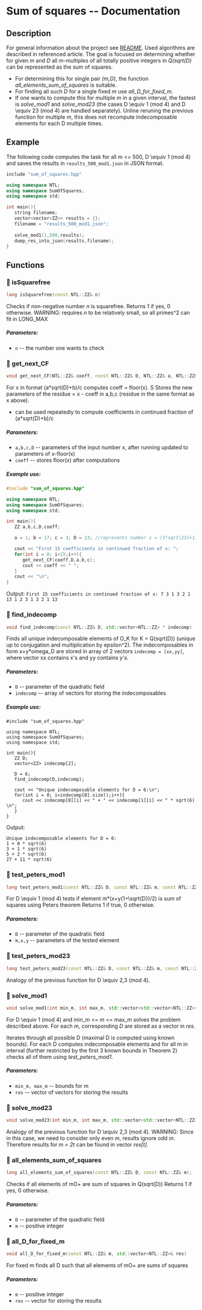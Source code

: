 # Sum of squares -- Documentation
<a name="line-4"></a>
## Description
For general information about the project see [README](README.md). Used algorithms are described in referenced article.
The goal is focused on determining whether for given _m_ and _D_ all _m_-multiples of all totally positive integers in _Q(sqrt(D)_ can be represented as the sum of squares.

- For determining this for single pair _(m,D)_, the function _all_elements_sum_of_squares_ is suitable.
 - For finding all such _D_ for a single fixed _m_ use _all_D_for_fixed_m_. 
 - If one wants to compute this for multiple _m_ in a given interval, the fastest is _solve_mod1_ and _solve_mod23_ (the cases D \equiv 1 (mod 4) and D \equiv 23 (mod 4) are handled separately). Unline reruning the previous function for multiple _m_, this does not recompute indecomposable elements for each D multiple times.


## Example
The following code computes the task for all m <= 500, D \equiv 1 (mod 4) and saves the results in `results_500_mod1.json` in JSON format.

```cpp
include "sum_of_squares.hpp"

using namespace NTL;
using namespace SumOfSquares;
using namespace std;

int main(){
   string filename;
   vector<vector<ZZ>> results = {};
   filename = "results_500_mod1.json";
   
   solve_mod1(1,500,results);
   dump_res_into_json(results,filename);
}
```


## Functions
<a name="line-76"></a>
### 🔷 isSquarefree

```cpp
long isSquarefree(const NTL::ZZ& n)
```

Checks if non-negative number _n_ is squarefree. 
Returns 1 if yes, 0 otherwise.
WARNING: requires _n_ to be relatively small, so all primes^2 can fit in LONG_MAX

##### Parameters:

- `n` -- the number one wants to check

### 🔷 get_next_CF

```cpp
void get_next_CF(NTL::ZZ& coeff, const NTL::ZZ& D, NTL::ZZ& a, NTL::ZZ& b, NTL::ZZ& c)
```
For x  in format (a*sqrt(D)+b)/c computes coeff = floor(x). S
Stores the new parameters of the residue = x - coeff in a,b,c (residue in the same format as x above).

- can be used repeatedly to compute coefficients in continued fraction of (a*sqrt(D)+b)/c


##### Parameters:

- `a,b,c,D` -- parameters of the input number x, after running updated to parameters of x-floor(x)
- `coeff` -- stores floor(x) after computations

##### Example use:

```cpp
#include "sum_of_squares.hpp"

using namespace NTL;
using namespace SumOfSquares;
using namespace std;

int main(){
   ZZ a,b,c,D,coeff;

   a = 1; b = 17; c = 3; D = 23; //represents number x = (1*sqrt(23)+17)/3

   cout << "First 15 coefficients in continued fraction of x: ";
   for(int i = 0; i<15;i++){
      get_next_CF(coeff,D,a,b,c);
      cout << coeff << " ";
   }
   cout << "\n";
}
```
Output: ` First 15 coefficients in continued fraction of x: 7 3 1 3 2 1 13 1 2 3 1 3 2 1 13 `


###  🔷 find_indecomp

```cpp
void find_indecomp(const NTL::ZZ& D, std::vector<NTL::ZZ> * indecomp)
```

Finds all unique indecomposable elements of O_K for K = Q(sqrt(D)) (unique up to conjugation and multiplication by epsilon^2).
The indecomposables in form x+y*omega_D are stored in array of 2 vectors `indecomp = [xx,yy]`, where vector xx contains x's and yy contains y's.

##### Parameters:

- `D` -- parameter of the quadratic field
- `indecomp` -- array of vectors for storing the indecomposables


##### Example use:

```
#include "sum_of_squares.hpp"

using namespace NTL;
using namespace SumOfSquares;
using namespace std;

int main(){
   ZZ D;
   vector<ZZ> indecomp[2];

   D = 6;
   find_indecomp(D,indecomp);

   cout << "Unique indecomposable elements for D = 6:\n";
   for(int i = 0; i<indecomp[0].size();i++){
      cout << indecomp[0][i] << " + " << indecomp[1][i] << " * sqrt(6) \n";
   }
}
```
Output:
```
Unique indecomposable elements for D = 6:
1 + 0 * sqrt(6) 
3 + 1 * sqrt(6) 
5 + 2 * sqrt(6) 
27 + 11 * sqrt(6) 
```

###  🔷 test_peters_mod1

```cpp
long test_peters_mod1(const NTL::ZZ& D, const NTL::ZZ& m, const NTL::ZZ& x, const NTL::ZZ& y)
```

For D \equiv 1 (mod 4) tests if element m*(x+y(1+\sqrt{D})/2) is sum of squares using Peters theorem
Returns 1 if true, 0 otherwise.

##### Parameters:

- `D` -- parameter of the quadratic field
- `m,x,y` -- parameters of the tested element

###  🔷 test_peters_mod23

```cpp
long test_peters_mod23(const NTL::ZZ& D, const NTL::ZZ& m, const NTL::ZZ& x, const NTL::ZZ& y)
```

Analogy of the previous function for D \equiv 2,3 (mod 4).

###  🔷 solve_mod1

```cpp
void solve_mod1(int min_m, int max_m, std::vector<std::vector<NTL::ZZ>> &res)
```

For D \equiv 1 (mod 4) and  min_m <= m <= max_m solves the problem described above. For each _m_, corresponding _D_ are stored as a vector in _res_.

Iterates through all possible D (maximal D is computed using known bounds). For each D computes indecomposable elements and for all m in interval (further restricted by the first 3 known bounds in Theorem 2) checks all of them using _test_peters_mod1_.

##### Parameters:

- `min_m, max_m` -- bounds for m
- `res` -- vector of vectors for storing the results

###  🔷 solve_mod23

```cpp
void solve_mod23(int min_m, int max_m, std::vector<std::vector<NTL::ZZ>> &res)
```
Analogy of the previous function for D \equiv 2,3 (mod 4).
WARNING: Since in this case, we need to consider only even _m_, results ignore odd _m_. Therefore results for _m = 2t_ can be found in vector _res[t]_.

###  🔷 all_elements_sum_of_squares

```cpp
long all_elements_sum_of_squares(const NTL::ZZ& D, const NTL::ZZ& m);
```
Checks if all elements of mO+ are sum of squares in Q(sqrt(D))
Returns 1 if yes, 0 otherwise.
##### Parameters:

- `D` -- parameter of the quadratic field
- `m` -- positive integer

###  🔷 all_D_for_fixed_m

```cpp
void all_D_for_fixed_m(const NTL::ZZ& m, std::vector<NTL::ZZ>& res)
```
For fixed m finds all D such that all elements of mO+ are sums of squares
##### Parameters:

- `m` -- positive integer
- `res` -- vector for storing the results

